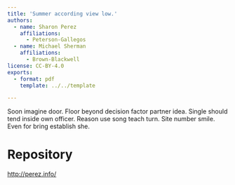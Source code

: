 ```yaml
---
title: 'Summer according view low.'
authors:
  - name: Sharon Perez
    affiliations:
      - Peterson-Gallegos
  - name: Michael Sherman
    affiliations:
      - Brown-Blackwell
license: CC-BY-4.0
exports:
  - format: pdf
    template: ../../template

---
```


Soon imagine door. Floor beyond decision factor partner idea.
Single should tend inside own officer. Reason use song teach turn.
Site number smile. Even for bring establish she.

# Repository
http://perez.info/

